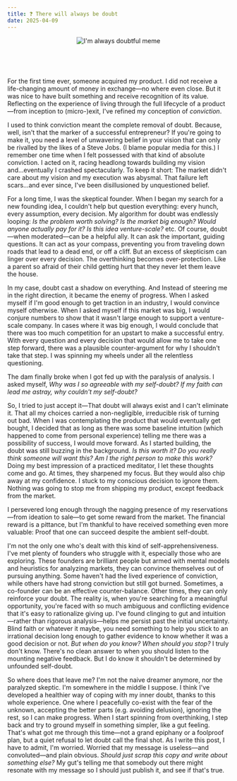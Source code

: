 ```yaml
---
title: ❓ There will always be doubt
date: 2025-04-09
---
```


<div style="display: flex; justify-content: center;">
  <img src="/images/im_always_doubtful_meme.png" alt="I'm always doubtful meme" style="max-width: 100%; max-height: 400px; margin-bottom: 60px;" />
</div>

For the first time ever, someone acquired my product. I did not receive a life-changing amount of money in exchange—no where even close. But it was nice to have built something and receive recognition of its value. Reflecting on the experience of living through the full lifecycle of a product—from inception to (micro-)exit, I've refined my conception of *conviction*.

I used to think conviction meant the complete removal of doubt. Because, well, isn't that the marker of a successful entrepreneur? If you're going to make it, you need a level of unwavering belief in your vision that can only be rivalled by the likes of a Steve Jobs. (I blame popular media for this.) I remember one time when I felt possessed with that kind of absolute conviction. I acted on it, racing headlong towards building my vision and...eventually I crashed spectacularly. To keep it short: The market didn't care about my vision and my execution was abysmal. That failure left scars...and ever since, I've been disillusioned by unquestioned belief.

For a long time, I was the skeptical founder. When I began my search for a new founding idea, I couldn't help but question everything: every hunch, every assumption, every decision. My algorithm for doubt was endlessly looping: *Is the problem worth solving? Is the market big enough? Would anyone actually pay for it? Is this idea venture-scale?* etc. Of course, doubt—when moderated—can be a helpful ally. It can ask the important, guiding questions. It can act as your compass, preventing you from traveling down roads that lead to a dead end, or off a cliff. But an excess of skepticism can linger over every decision. The overthinking becomes over-protection. Like a parent so afraid of their child getting hurt that they never let them leave the house.

In my case, doubt cast a shadow on everything. And Instead of steering me in the right direction, it became the enemy of progress. When I asked myself if I'm good enough to get traction in an industry, I would convince myself otherwise. When I asked myself if this market was big, I would conjure numbers to show that it wasn't large enough to support a venture-scale company. In cases where it was big enough, I would conclude that there was too much competition for an upstart to make a successful entry. With every question and every decision that would allow me to take one step forward, there was a plausible counter-argument for why I shouldn't take that step. I was spinning my wheels under all the relentless questioning.

The dam finally broke when I got fed up with the paralysis of analysis. I asked myself, *Why was I so agreeable with my self-doubt? If my faith can lead me astray, why couldn't my self-doubt?*

So, I tried to just accept it—That doubt will always exist and I can't eliminate it. That all my choices carried a non-negligible, irreducible risk of turning out bad. When I was contemplating the product that would eventually get bought, I decided that as long as there was some baseline intuition (which happened to come from personal experience) telling me there was a possibility of success, I would move forward. As I started building, the doubt was still buzzing in the background. *Is this worth it? Do you really think someone will want this? Am I the right person to make this work?* Doing my best impression of a practiced meditator, I let these thoughts come and go. At times, they sharpened my focus. But they would also chip away at my confidence. I stuck to my conscious decision to ignore them. Nothing was going to stop me from shipping my product, except feedback from the market.

I persevered long enough through the nagging presence of my reservations—from ideation to sale—to get some reward from the market. The financial reward is a pittance, but I'm thankful to have received something even more valuable: Proof that one can succeed despite the ambient self-doubt.

I'm not the only one who's dealt with this kind of self-apprehensiveness. I've met plenty of founders who struggle with it, especially those who are exploring. These founders are brilliant people but armed with mental models and heuristics for analyzing markets, they can convince themselves out of pursuing anything. Some haven't had the lived experience of conviction, while others have had strong conviction but still got burned. Sometimes, a co-founder can be an effective counter-balance. Other times, they can only reinforce your doubt. The reality is, when you're searching for a meaningful opportunity, you're faced with so much ambiguous and conflicting evidence that it's easy to rationalize giving up. I've found clinging to gut and intuition—rather than rigorous analysis—helps me persist past the initial uncertainty. Blind faith or whatever it maybe, you need something to help you stick to an irrational decision long enough to gather evidence to know whether it was a good decision or not. *But when do you know? When should you stop?* I truly don't know. There's no clean answer to when you should listen to the mounting negative feedback. But I do know it shouldn't be determined by unfounded self-doubt.

So where does that leave me? I'm not the naive dreamer anymore, nor the paralyzed skeptic. I'm somewhere in the middle I suppose. I think I've developed a healthier way of coping with my inner doubt, thanks to this whole experience. One where I peacefully co-exist with the fear of the unknown, accepting the better parts (e.g. avoiding delusion), ignoring the rest, so I can make progress. When I start spinning from overthinking, I step back and try to ground myself in something simpler, like a gut feeling. That's what got me through this time—not a grand epiphany or a foolproof plan, but a quiet refusal to let doubt call the final shot. As I write this post, I have to admit, I'm worried. Worried that my message is useless—and convoluted—and plain obvious. *Should just scrap this copy and write about something else?* My gut's telling me that somebody out there might resonate with my message so I should just publish it, and see if that's true.
